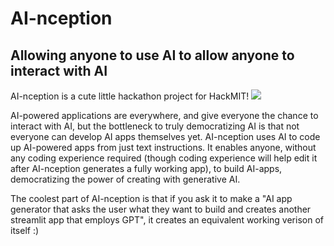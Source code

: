 # AI-nception
## Allowing anyone to use AI to allow anyone to interact with AI

AI-nception is a cute little hackathon project for HackMIT! ![](https://hackmit.org/images/Main2/logo.svg)


AI-powered applications are everywhere, and give everyone the chance to interact with AI, but the bottleneck to truly democratizing AI is that not everyone can develop AI apps themselves yet. AI-nception uses AI to code up AI-powered apps from just text instructions. It enables anyone, without any coding experience required (though coding experience will help edit it after AI-nception generates a fully working app), to build AI-apps, democratizing the power of creating with generative AI.

The coolest part of AI-nception is that if you ask it to make a "AI app generator that asks the user what they want to build and creates another streamlit app that employs GPT", it creates an equivalent working verison of itself :)
